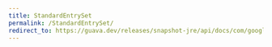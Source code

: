 ```yaml
---
title: StandardEntrySet
permalink: /StandardEntrySet/
redirect_to: https://guava.dev/releases/snapshot-jre/api/docs/com/google/common/collect/ForwardingMap.StandardEntrySet.html
---
```

